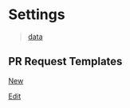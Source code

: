 # Settings

> [data](data.json)

## PR Request Templates
[New](PULL_REQUEST_TEMPLATE/settings-new.md)

[Edit](PULL_REQUEST_TEMPLATE/settings-edit.md)